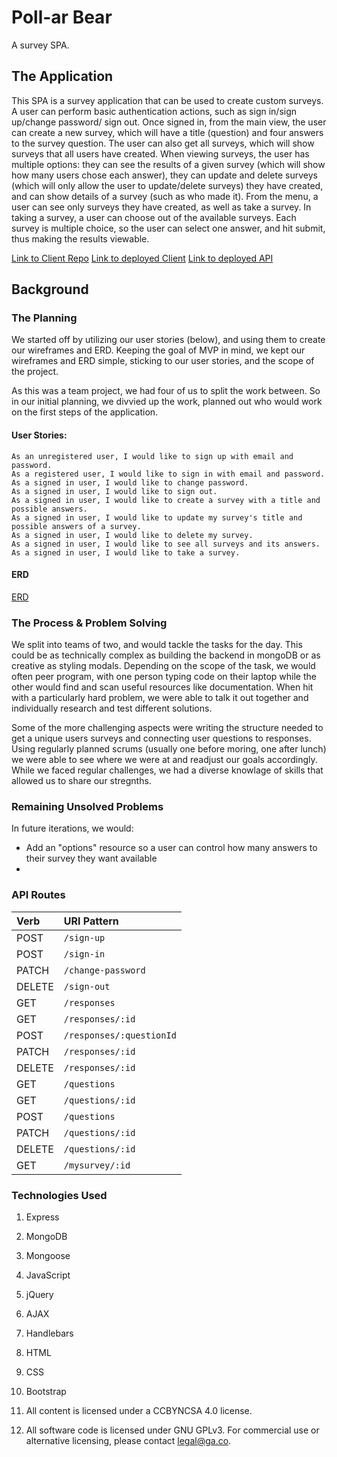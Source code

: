 # Poll-ar Bear

A survey SPA.

## The Application

This SPA is a survey application that can be used to create custom surveys. A user
can perform basic authentication actions, such as sign in/sign up/change password/
sign out. Once signed in, from the main view, the user can create a new survey,
which will have a title (question) and four answers to the survey question. The user
can also get all surveys, which will show surveys that all users have created. When
viewing surveys, the user has multiple options: they can see the results of a
given survey (which will show how many users chose each answer), they can update
and delete surveys (which will only allow the user to update/delete surveys) they
have created, and can show details of a survey (such as who made it). From the menu,
a user can see only surveys they have created, as well as take a survey. In taking
a survey, a user can choose out of the available surveys. Each survey is multiple
choice, so the user can select one answer, and hit submit, thus making the results
viewable.

[Link to Client Repo](https://github.com/SEI-06/Survey-Client)
[Link to deployed Client](https://sei-06.github.io/Survey-Client/)
[Link to deployed API](https://morning-reef-04926.herokuapp.com)


## Background

### The Planning

We started off by utilizing our user stories (below), and using them to create our
wireframes and ERD. Keeping the goal of MVP in mind, we kept our wireframes and
ERD simple, sticking to our user stories, and the scope of the project.

As this was a team project, we had four of us to split the work between. So in
our initial planning, we divvied up the work, planned out who would work on the
first steps of the application.



#### User Stories:

```
As an unregistered user, I would like to sign up with email and password.
As a registered user, I would like to sign in with email and password.
As a signed in user, I would like to change password.
As a signed in user, I would like to sign out.
As a signed in user, I would like to create a survey with a title and possible answers.
As a signed in user, I would like to update my survey's title and possible answers of a survey.
As a signed in user, I would like to delete my survey.
As a signed in user, I would like to see all surveys and its answers.
As a signed in user, I would like to take a survey.
```

#### ERD

[ERD](https://imgur.com/a/BTW9TxU)

### The Process & Problem Solving

We split into teams of two, and would tackle the tasks for the day. This could be
as technically complex as building the backend in mongoDB or as creative as styling
modals. Depending on the scope of the task, we would often peer program, with one
person typing code on their laptop while the other would find and scan useful resources
like documentation. When hit with a particularly hard problem, we were able to talk
it out together and individually research and test different solutions.

Some of the more challenging aspects were writing the structure needed to get a
unique users surveys and connecting user questions to responses. Using regularly
planned scrums (usually one before moring, one after lunch) we were able to see
where we were at and readjust our goals accordingly. While we faced regular challenges,
we had a diverse knowlage of skills that allowed us to share our stregnths.



### Remaining Unsolved Problems

In future iterations, we would:

- Add an "options" resource so a user can control how many answers to their survey
  they want available
-


### API Routes

| Verb   | URI Pattern  |
|:-------|:-------------|
| POST   | `/sign-up`      |
| POST   | `/sign-in`      |
| PATCH  | `/change-password`|
| DELETE | `/sign-out`     |
| GET    | `/responses`    |
| GET    | `/responses/:id`|
| POST   | `/responses/:questionId` |
| PATCH  | `/responses/:id`|
| DELETE | `/responses/:id`|
| GET    | `/questions`    |
| GET    | `/questions/:id`|
| POST   | `/questions`    |
| PATCH  | `/questions/:id`|
| DELETE | `/questions/:id`|
| GET    | `/mysurvey/:id` |

### Technologies Used

1. Express
2. MongoDB
3. Mongoose
2. JavaScript
3. jQuery
4. AJAX
6. Handlebars
7. HTML
8. CSS
9. Bootstrap



1. All content is licensed under a CC­BY­NC­SA 4.0 license.
1. All software code is licensed under GNU GPLv3. For commercial use or
    alternative licensing, please contact legal@ga.co.
